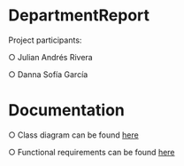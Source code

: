 # DepartmentReport

Project participants:

○ Julian Andrés Rivera

○ Danna Sofía García


# Documentation 

○ Class diagram can be found [here](ReportesMunicipiosPI/ReporteMunicipiosPI/ReporteMunicipiosPI/docs/classDiagram.pdf)

○ Functional requirements can be found [here](/docs/functionalRequirements.docx)
